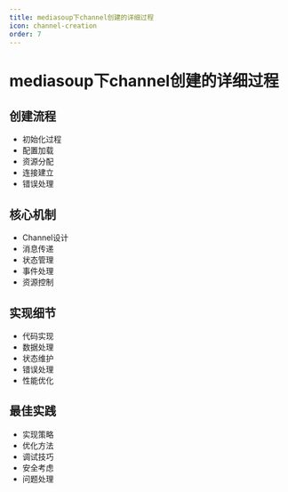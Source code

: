 ```yaml
---
title: mediasoup下channel创建的详细过程
icon: channel-creation
order: 7
---
```


# mediasoup下channel创建的详细过程

## 创建流程
- 初始化过程
- 配置加载
- 资源分配
- 连接建立
- 错误处理

## 核心机制
- Channel设计
- 消息传递
- 状态管理
- 事件处理
- 资源控制

## 实现细节
- 代码实现
- 数据处理
- 状态维护
- 错误处理
- 性能优化

## 最佳实践
- 实现策略
- 优化方法
- 调试技巧
- 安全考虑
- 问题处理
